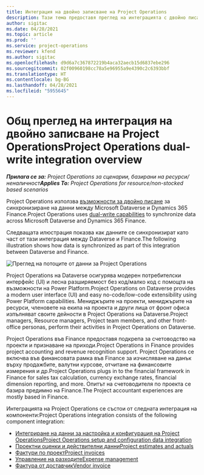 ```yaml
---
title: Интеграция на двойно записване на Project Operations
description: Тази тема предоставя преглед на интеграцията с двойно писане на Project Operations.
author: sigitac
ms.date: 04/28/2021
ms.topic: article
ms.prod: ''
ms.service: project-operations
ms.reviewer: kfend
ms.author: sigitac
ms.openlocfilehash: d9d6a7c367872219b4aca32aecb15d6837ebe296
ms.sourcegitcommit: 02f00960198cc78a5e96955a9e4390c2c6393bbf
ms.translationtype: HT
ms.contentlocale: bg-BG
ms.lasthandoff: 04/28/2021
ms.locfileid: "5955645"
---
```

# <a name="project-operations-dual-write-integration-overview"></a><span data-ttu-id="13176-103">Общ преглед на интеграция на двойно записване на Project Operations</span><span class="sxs-lookup"><span data-stu-id="13176-103">Project Operations dual-write integration overview</span></span>

<span data-ttu-id="13176-104">_**Прилага се за:** Project Operations за сценарии, базирани на ресурси/неналичност_</span><span class="sxs-lookup"><span data-stu-id="13176-104">_**Applies To:** Project Operations for resource/non-stocked based scenarios_</span></span>

<span data-ttu-id="13176-105">Project Operations използва [възможности за двойно писане](/dynamics365/fin-ops-core/dev-itpro/data-entities/dual-write/dual-write-home-page) за синхронизиране на данни между Microsoft Dataverse и Dynamics 365 Finance.</span><span class="sxs-lookup"><span data-stu-id="13176-105">Project Operations uses [dual-write capabilities](/dynamics365/fin-ops-core/dev-itpro/data-entities/dual-write/dual-write-home-page) to synchronize data across Microsoft Dataverse and Dynamics 365 Finance.</span></span>

<span data-ttu-id="13176-106">Следващата илюстрация показва как данните се синхронизират като част от тази интеграция между Dataverse и Finance.</span><span class="sxs-lookup"><span data-stu-id="13176-106">The following illustration shows how data is synchronized as part of this integration between Dataverse and Finance.</span></span>

![Преглед на потоците от данни за Project Operations](./media/ProjectOperationsFlows.jpg)

<span data-ttu-id="13176-108">Project Operations на Dataverse осигурява модерен потребителски интерфейс (UI) и лесна разширяемост без код/малко код с помощта на възможности на Power Platform.</span><span class="sxs-lookup"><span data-stu-id="13176-108">Project Operations on Dataverse provides a modern user interface (UI) and easy no-code/low-code extensibility using Power Platform capabilities.</span></span> <span data-ttu-id="13176-109">Мениджърите на проекти, мениджърите на ресурси, членовете на екипа на проекта и други лица от фронт офиса изпълняват своите дейности в Project Operations на Dataverse.</span><span class="sxs-lookup"><span data-stu-id="13176-109">Project managers, Resource managers, Project team members, and other front-office personas, perform their activities in Project Operations on Dataverse.</span></span>

<span data-ttu-id="13176-110">Project Operations във Finance предоставя подкрепа за счетоводство на проекти и признаване на приходи.</span><span class="sxs-lookup"><span data-stu-id="13176-110">Project Operations in Finance provides project accounting and revenue recognition support.</span></span> <span data-ttu-id="13176-111">Project Operations се включва във финансовата рамка във Finance за изчисляване на данък върху продажбите, валутни курсове, отчитане на финансовите измерения и др.</span><span class="sxs-lookup"><span data-stu-id="13176-111">Project Operations plugs in to the financial framework in Finance for sales tax calculation, currency exchange rates, financial dimension reporting, and more.</span></span> <span data-ttu-id="13176-112">Опитът на счетоводителя по проекта се базира предимно на Finance.</span><span class="sxs-lookup"><span data-stu-id="13176-112">The Project accountant experiences are mostly based in Finance.</span></span>

<span data-ttu-id="13176-113">Интеграцията на Project Operations се състои от следната интеграция на компоненти:</span><span class="sxs-lookup"><span data-stu-id="13176-113">Project Operations integration consists of the following component integration:</span></span>


- [<span data-ttu-id="13176-114">Интегриране на данни за настройка и конфигурация на Project Operations</span><span class="sxs-lookup"><span data-stu-id="13176-114">Project Operations setup and configuration data integration</span></span>](resource-dual-write-setup-integration.md) 
- [<span data-ttu-id="13176-115">Проектни оценки и действителни данни</span><span class="sxs-lookup"><span data-stu-id="13176-115">Project estimates and actuals</span></span>](resource-dual-write-estimates-actuals.md)
- [<span data-ttu-id="13176-116">Фактури по проект</span><span class="sxs-lookup"><span data-stu-id="13176-116">Project invoices</span></span>](resource-dual-write-project-invoice.md)
- [<span data-ttu-id="13176-117">Управление на разходите</span><span class="sxs-lookup"><span data-stu-id="13176-117">Expense management</span></span>](resource-dual-write-expense.md)
- [<span data-ttu-id="13176-118">Фактура от доставчик</span><span class="sxs-lookup"><span data-stu-id="13176-118">Vendor invoice</span></span>](resource-dual-write-vendor-invoice.md)
